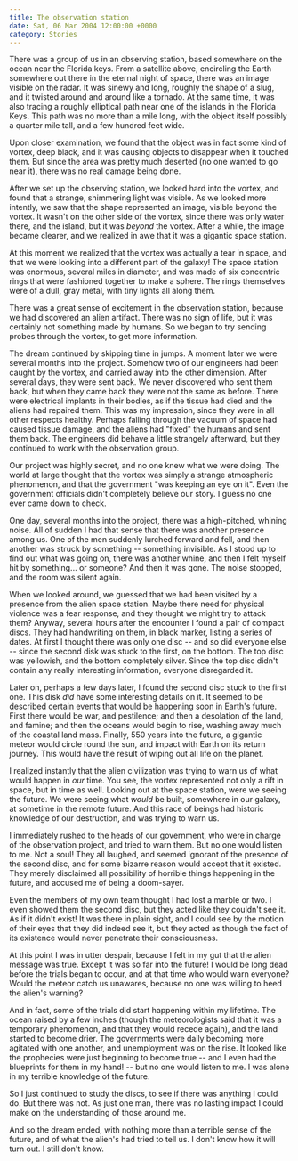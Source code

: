```yaml
---
title: The observation station
date: Sat, 06 Mar 2004 12:00:00 +0000
category: Stories
---
```


There was a group of us in an observing station, based somewhere on the
ocean near the Florida keys.  From a satellite above, encircling the
Earth somewhere out there in the eternal night of space, there was an
image visible on the radar.  It was sinewy and long, roughly the shape
of a slug, and it twisted around and around like a tornado.  At the same
time, it was also tracing a roughly elliptical path near one of the
islands in the Florida Keys.  This path was no more than a mile long,
with the object itself possibly a quarter mile tall, and a few hundred
feet wide.

Upon closer examination, we found that the object was in fact some kind
of vortex, deep black, and it was causing objects to disappear when it
touched them.  But since the area was pretty much deserted (no one
wanted to go near it), there was no real damage being done.

After we set up the observing station, we looked hard into the vortex,
and found that a strange, shimmering light was visible.  As we looked
more intently, we saw that the shape represented an image, visible
beyond the vortex.  It wasn't on the other side of the vortex, since
there was only water there, and the island, but it was *beyond* the
vortex.  After a while, the image became clearer, and we realized in awe
that it was a gigantic space station.

At this moment we realized that the vortex was actually a tear in space,
and that we were looking into a different part of the galaxy!  The space
station was enormous, several miles in diameter, and was made of six
concentric rings that were fashioned together to make a sphere.  The
rings themselves were of a dull, gray metal, with tiny lights all along
them.

There was a great sense of excitement in the observation station,
because we had discovered an alien artifact.  There was no sign of life,
but it was certainly not something made by humans.  So we began to try
sending probes through the vortex, to get more information.

The dream continued by skipping time in jumps.  A moment later we were
several months into the project.  Somehow two of our engineers had been
caught by the vortex, and carried away into the other dimension.  After
several days, they were sent back.  We never discovered who sent them
back, but when they came back they were not the same as before.  There
were electrical implants in their bodies, as if the tissue had died and
the aliens had repaired them.  This was my impression, since they were
in all other respects healthy.  Perhaps falling through the vacuum of
space had caused tissue damage, and the aliens had "fixed" the humans
and sent them back.  The engineers did behave a little strangely
afterward, but they continued to work with the observation group.

Our project was highly secret, and no one knew what we were doing.  The
world at large thought that the vortex was simply a strange atmospheric
phenomenon, and that the government "was keeping an eye on it".  Even
the government officials didn't completely believe our story.  I guess
no one ever came down to check.

One day, several months into the project, there was a high-pitched,
whining noise.  All of sudden I had that sense that there was another
presence among us.  One of the men suddenly lurched forward and fell,
and then another was struck by something -- something invisible.  As I
stood up to find out what was going on, there was another whine, and
then I felt myself hit by something... or someone?  And then it was
gone.  The noise stopped, and the room was silent again.

When we looked around, we guessed that we had been visited by a presence
from the alien space station.  Maybe there need for physical violence
was a fear response, and they thought we might try to attack them?
Anyway, several hours after the encounter I found a pair of compact
discs.  They had handwriting on them, in black marker, listing a series
of dates.  At first I thought there was only one disc -- and so did
everyone else -- since the second disk was stuck to the first, on the
bottom.  The top disc was yellowish, and the bottom completely silver.
Since the top disc didn't contain any really interesting information,
everyone disregarded it.

Later on, perhaps a few days later, I found the second disc stuck to the
first one.  This disk *did* have some interesting details on it.  It
seemed to be described certain events that would be happening soon in
Earth's future.  First there would be war, and pestilence; and then a
desolation of the land, and famine; and then the oceans would begin to
rise, washing away much of the coastal land mass.  Finally, 550 years
into the future, a gigantic meteor would circle round the sun, and
impact with Earth on its return journey.  This would have the result of
wiping out all life on the planet.

I realized instantly that the alien civilization was trying to warn us
of what would happen in *our* time.  You see, the vortex represented not
only a rift in space, but in time as well.  Looking out at the space
station, were we seeing the future.  We were seeing what *would* be built,
somewhere in our galaxy, at sometime in the remote future.  And this
race of beings had historic knowledge of our destruction, and was trying
to warn us.

I immediately rushed to the heads of our government, who were in charge
of the observation project, and tried to warn them.  But no one would
listen to me.  Not a soul!  They all laughed, and seemed ignorant of the
presence of the second disc, and for some bizarre reason would accept
that it existed.  They merely disclaimed all possibility of horrible
things happening in the future, and accused me of being a doom-sayer.

Even the members of my own team thought I had lost a marble or two.  I
even showed them the second disc, but they acted like they couldn't see
it.  As if it didn't exist!  It was there in plain sight, and I could
see by the motion of their eyes that they did indeed see it, but they
acted as though the fact of its existence would never penetrate their
consciousness.

At this point I was in utter despair, because I felt in my gut that the
alien message was true.  Except it was so far into the future!  I would
be long dead before the trials began to occur, and at that time who
would warn everyone?  Would the meteor catch us unawares, because no one
was willing to heed the alien's warning?

And in fact, some of the trials did start happening within my lifetime.
The ocean raised by a few inches (though the meteorologists said that it
was a temporary phenomenon, and that they would recede again), and the
land started to become drier.  The governments were daily becoming more
agitated with one another, and unemployment was on the rise.  It looked
like the prophecies were just beginning to become true -- and I even had
the blueprints for them in my hand! -- but no one would listen to me.  I
was alone in my terrible knowledge of the future.

So I just continued to study the discs, to see if there was anything I
could do.  But there was not.  As just one man, there was no lasting
impact I could make on the understanding of those around me.

And so the dream ended, with nothing more than a terrible sense of the
future, and of what the alien's had tried to tell us.  I don't know how
it will turn out.  I still don't know.


